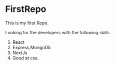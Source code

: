 # FirstRepo
This is my first Repo.

Looking for the developers with the following skills
1. React
2. Express,MongoDb
3. NextJs
4. Good at css.
